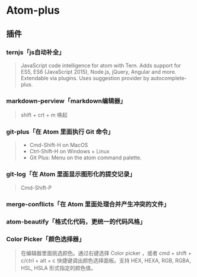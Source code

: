# Atom-plus

## 插件

### ternjs「js自动补全」
> JavaScript code intelligence for atom with Tern. Adds support for ES5, ES6 (JavaScript 2015), Node.js, jQuery, Angular and more. Extendable via plugins. Uses suggestion provider by autocomplete-plus.

### markdown-perview「markdown编辑器」
> shift + crt + m 唤起

### git-plus「在 Atom 里面执行 Git 命令」
> * Cmd-Shift-H on MacOS
> * Ctrl-Shift-H on Windows + Linux
> * Git Plus: Menu on the atom command palette.

### git-log「在 Atom 里面显示图形化的提交记录」
> Cmd-Shift-P

### merge-conflicts「在 Atom 里面处理合并产生冲突的文件」

### atom-beautify「格式化代码，更统一的代码风格」

### Color Picker「颜色选择器」
> 在编辑器里面挑选颜色。通过右键选择 Color picker ，或者 cmd + shift + c/ctrl + alt + c 快捷键调出颜色选择面板。支持 HEX, HEXA, RGB, RGBA, HSL, HSLA 形式指定的颜色值。
